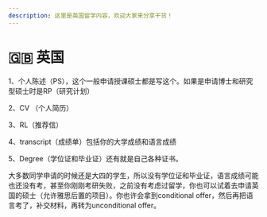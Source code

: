 ```yaml
---
description: 这里是英国留学内容，欢迎大家来分享干货！
---
```


# 🇬🇧 英国

1、个人陈述（PS），这个一般申请授课硕士都是写这个。如果是申请博士和研究型硕士时是RP（研究计划）

2、CV （个人简历）

3、RL（推荐信）

4、transcript（成绩单）包括你的大学成绩和语言成绩

5、Degree（学位证和毕业证）还有就是自己各种证书。

&#x20;   大多数同学申请的时候还是大四的学生，所以没有学位证和毕业证，语言成绩可能也还没有考，甚至你刚刚考研失败，之前没有考虑过留学，你也可以试着去申请英国的硕士（允许雅思后置的项目）。你也许会拿到conditional offer，然后再把语言考了，补交材料，再转为unconditional offer。
